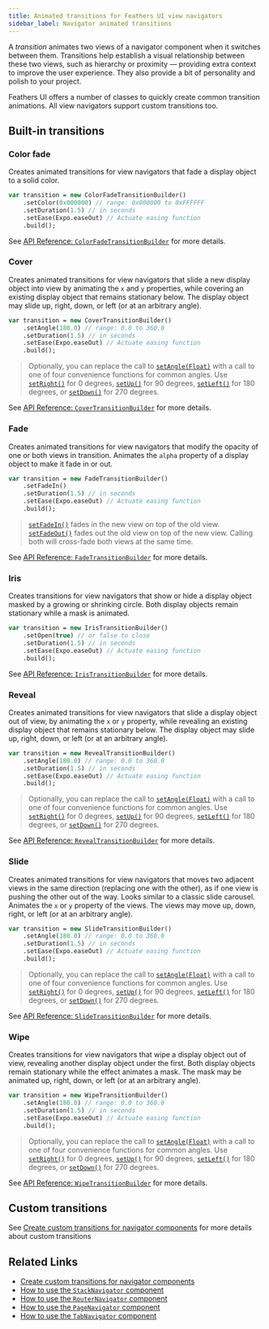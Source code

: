 ```yaml
---
title: Animated transitions for Feathers UI view navigators
sidebar_label: Navigator animated transitions
---
```


A _transition_ animates two views of a navigator component when it switches between them. Transitions help establish a visual relationship between these two views, such as hierarchy or proximity — providing extra context to improve the user experience. They also provide a bit of personality and polish to your project.

Feathers UI offers a number of classes to quickly create common transition animations. All view navigators support custom transitions too.

## Built-in transitions

### Color fade

Creates animated transitions for view navigators that fade a display object to a solid color.

```hx
var transition = new ColorFadeTransitionBuilder()
    .setColor(0x000000) // range: 0x000000 to 0xFFFFFF
    .setDuration(1.5) // in seconds
    .setEase(Expo.easeOut) // Actuate easing function
    .build();
```

See [API Reference: `ColorFadeTransitionBuilder`](https://api.feathersui.com/current/feathers/motion/transitions/ColorFadeTransitionBuilder.html) for more details.

### Cover

Creates animated transitions for view navigators that slide a new display object into view by animating the `x` and `y` properties, while covering an existing display object that remains stationary below. The display object may slide up, right, down, or left (or at an arbitrary angle).

```hx
var transition = new CoverTransitionBuilder()
    .setAngle(180.0) // range: 0.0 to 360.0
    .setDuration(1.5) // in seconds
    .setEase(Expo.easeOut) // Actuate easing function
    .build();
```

> Optionally, you can replace the call to [`setAngle(Float)`](https://api.feathersui.com/current/feathers/motion/transitions/CoverTransitionBuilder.html#setAngle) with a call to one of four convenience functions for common angles. Use [`setRight()`](https://api.feathersui.com/current/feathers/motion/transitions/CoverTransitionBuilder.html#setRight) for 0 degrees, [`setUp()`](https://api.feathersui.com/current/feathers/motion/transitions/CoverTransitionBuilder.html#setUp) for 90 degrees, [`setLeft()`](https://api.feathersui.com/current/feathers/motion/transitions/CoverTransitionBuilder.html#setLeft) for 180 degrees, or [`setDown()`](https://api.feathersui.com/current/feathers/motion/transitions/CoverTransitionBuilder.html#setDown) for 270 degrees.

See [API Reference: `CoverTransitionBuilder`](https://api.feathersui.com/current/feathers/motion/transitions/CoverTransitionBuilder.html) for more details.

### Fade

Creates animated transitions for view navigators that modify the opacity of one or both views in transition. Animates the `alpha` property of a display object to make it fade in or out.

```hx
var transition = new FadeTransitionBuilder()
    .setFadeIn()
    .setDuration(1.5) // in seconds
    .setEase(Expo.easeOut) // Actuate easing function
    .build();
```

> [`setFadeIn()`](https://api.feathersui.com/current/feathers/motion/transitions/FadeTransitionBuilder.html#setFadeIn) fades in the new view on top of the old view. [`setFadeOut()`](https://api.feathersui.com/current/feathers/motion/transitions/FadeTransitionBuilder.html#setFadeOut) fades out the old view on top of the new view. Calling both will cross-fade both views at the same time.

See [API Reference: `FadeTransitionBuilder`](https://api.feathersui.com/current/feathers/motion/transitions/FadeTransitionBuilder.html) for more details.

### Iris

Creates transitions for view navigators that show or hide a display object masked by a growing or shrinking circle. Both display objects remain stationary while a mask is animated.

```hx
var transition = new IrisTransitionBuilder()
    .setOpen(true) // or false to close
    .setDuration(1.5) // in seconds
    .setEase(Expo.easeOut) // Actuate easing function
    .build();
```

See [API Reference: `IrisTransitionBuilder`](https://api.feathersui.com/current/feathers/motion/transitions/IrisTransitionBuilder.html) for more details.

### Reveal

Creates animated transitions for view navigators that slide a display object out of view, by animating the `x` or `y` property, while revealing an existing display object that remains stationary below. The display object may slide up, right, down, or left (or at an arbitrary angle).

```hx
var transition = new RevealTransitionBuilder()
    .setAngle(180.0) // range: 0.0 to 360.0
    .setDuration(1.5) // in seconds
    .setEase(Expo.easeOut) // Actuate easing function
    .build();
```

> Optionally, you can replace the call to [`setAngle(Float)`](https://api.feathersui.com/current/feathers/motion/transitions/RevealTransitionBuilder.html#setAngle) with a call to one of four convenience functions for common angles. Use [`setRight()`](https://api.feathersui.com/current/feathers/motion/transitions/RevealTransitionBuilder.html#setRight) for 0 degrees, [`setUp()`](https://api.feathersui.com/current/feathers/motion/transitions/RevealTransitionBuilder.html#setUp) for 90 degrees, [`setLeft()`](https://api.feathersui.com/current/feathers/motion/transitions/RevealTransitionBuilder.html#setLeft) for 180 degrees, or [`setDown()`](https://api.feathersui.com/current/feathers/motion/transitions/RevealTransitionBuilder.html#setDown) for 270 degrees.

See [API Reference: `RevealTransitionBuilder`](https://api.feathersui.com/current/feathers/motion/transitions/RevealTransitionBuilder.html) for more details.

### Slide

Creates animated transitions for view navigators that moves two adjacent views in the same direction (replacing one with the other), as if one view is pushing the other out of the way. Looks similar to a classic slide carousel. Animates the `x` or `y` property of the views. The views may move up, down, right, or left (or at an arbitrary angle).

```hx
var transition = new SlideTransitionBuilder()
    .setAngle(180.0) // range: 0.0 to 360.0
    .setDuration(1.5) // in seconds
    .setEase(Expo.easeOut) // Actuate easing function
    .build();
```

> Optionally, you can replace the call to [`setAngle(Float)`](https://api.feathersui.com/current/feathers/motion/transitions/SlideTransitionBuilder.html#setAngle) with a call to one of four convenience functions for common angles. Use [`setRight()`](https://api.feathersui.com/current/feathers/motion/transitions/SlideTransitionBuilder.html#setRight) for 0 degrees, [`setUp()`](https://api.feathersui.com/current/feathers/motion/transitions/SlideTransitionBuilder.html#setUp) for 90 degrees, [`setLeft()`](https://api.feathersui.com/current/feathers/motion/transitions/SlideTransitionBuilder.html#setLeft) for 180 degrees, or [`setDown()`](https://api.feathersui.com/current/feathers/motion/transitions/SlideTransitionBuilder.html#setDown) for 270 degrees.

See [API Reference: `SlideTransitionBuilder`](https://api.feathersui.com/current/feathers/motion/transitions/SlideTransitionBuilder.html) for more details.

### Wipe

Creates transitions for view navigators that wipe a display object out of view, revealing another display object under the first. Both display objects remain stationary while the effect animates a mask. The mask may be animated up, right, down, or left (or at an arbitrary angle).

```hx
var transition = new WipeTransitionBuilder()
    .setAngle(180.0) // range: 0.0 to 360.0
    .setDuration(1.5) // in seconds
    .setEase(Expo.easeOut) // Actuate easing function
    .build();
```

> Optionally, you can replace the call to [`setAngle(Float)`](https://api.feathersui.com/current/feathers/motion/transitions/WipeTransitionBuilder.html#setAngle) with a call to one of four convenience functions for common angles. Use [`setRight()`](https://api.feathersui.com/current/feathers/motion/transitions/WipeTransitionBuilder.html#setRight) for 0 degrees, [`setUp()`](https://api.feathersui.com/current/feathers/motion/transitions/WipeTransitionBuilder.html#setUp) for 90 degrees, [`setLeft()`](https://api.feathersui.com/current/feathers/motion/transitions/WipeTransitionBuilder.html#setLeft) for 180 degrees, or [`setDown()`](https://api.feathersui.com/current/feathers/motion/transitions/WipeTransitionBuilder.html#setDown) for 270 degrees.

See [API Reference: `WipeTransitionBuilder`](https://api.feathersui.com/current/feathers/motion/transitions/WipeTransitionBuilder.html) for more details.

## Custom transitions

See [Create custom transitions for navigator components](./custom-navigator-transitions.md) for more details about custom transitions

## Related Links

- [Create custom transitions for navigator components](./custom-navigator-transitions.md)
- [How to use the `StackNavigator` component](./stack-navigator.md)
- [How to use the `RouterNavigator` component](./router-navigator.md)
- [How to use the `PageNavigator` component](./page-navigator.md)
- [How to use the `TabNavigator` component](./tab-navigator.md)
